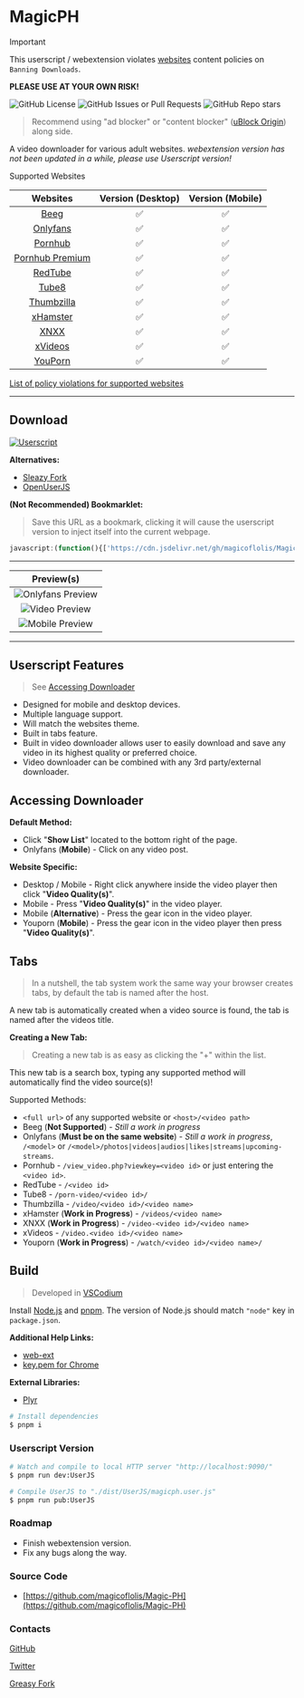 # MagicPH

> [!IMPORTANT]
> This userscript / webextension violates [websites](https://github.com/magicoflolis/Magic-PH/blob/master/pages.md) content policies on `Banning Downloads`.
>
> **PLEASE USE AT YOUR OWN RISK!**

![GitHub License](https://img.shields.io/github/license/magicoflolis/Magic-PH?style=flat-square)
![GitHub Issues or Pull Requests](https://img.shields.io/github/issues/magicoflolis/Magic-PH?style=flat-square)
![GitHub Repo stars](https://img.shields.io/github/stars/magicoflolis/Magic-PH?style=flat-square)

> Recommend using "ad blocker" or "content blocker" ([uBlock Origin](https://github.com/gorhill/uBlock#readme)) along side.

A video downloader for various adult websites. *webextension version has not been updated in a while, please use Userscript version!*

Supported Websites

| Websites | Version (Desktop) | Version (Mobile) |
|:---------:|:-----------:|:-----------:|
| [Beeg](https://beeg.com) | ✅ | ✅ |
| [Onlyfans](https://onlyfans.com) | ✅ | ✅ |
| [Pornhub](https://www.pornhub.com) | ✅ | ✅ |
| [Pornhub Premium](https://www.pornhubpremium.com) | ✅ | ✅ |
| [RedTube](https://www.redtube.com) | ✅ | ✅ |
| [Tube8](https://www.tube8.com) | ✅ | ✅ |
| [Thumbzilla](https://www.thumbzilla.com) | ✅ | ✅ |
| [xHamster](https://xhamster.com) | ✅ | ✅ |
| [XNXX](https://www.xnxx.com) | ✅ | ✅ |
| [xVideos](https://www.xvideos.com) | ✅ | ✅ |
| [YouPorn](https://www.youporn.com) | ✅ | ✅ |

[List of policy violations for supported websites](https://github.com/magicoflolis/Magic-PH/blob/master/pages.md)

---

## Download

[![Userscript](https://img.shields.io/badge/Userscript-Download-brightgreen.svg?style=flat-square&label=Userscript+(GitHub)&logo=javascript&logoColor=white)](https://github.com/magicoflolis/Magic-PH/blob/master/dist/UserJS/magicph.user.js?raw=1)

**Alternatives:**

* [Sleazy Fork](https://sleazyfork.org/scripts/492700)
* [OpenUserJS](https://openuserjs.org/scripts/Magic/MagicPH)

**(Not Recommended) Bookmarklet:**

> Save this URL as a bookmark, clicking it will cause the userscript version to inject itself into the current webpage.

``` js
javascript:(function(){['https://cdn.jsdelivr.net/gh/magicoflolis/Magic-PH@master/dist/UserJS/magicph.user.js'].map(s=>document.body.appendChild(document.createElement('script')).src=s)})();
```

---

| Preview(s) |
|:----------:|
|![Onlyfans Preview](https://raw.githubusercontent.com/magicoflolis/Magic-PH/master/assets/userjs.PNG)|
|![Video Preview](https://raw.githubusercontent.com/magicoflolis/Magic-PH/master/assets/userjs1.PNG)|
|![Mobile Preview](https://raw.githubusercontent.com/magicoflolis/Magic-PH/master/assets/userjs2.PNG)|

---

## Userscript Features

> See [Accessing Downloader](#accessing-downloader)

* Designed for mobile and desktop devices.
* Multiple language support.
* Will match the websites theme.
* Built in tabs feature.
* Built in video downloader allows user to easily download and save any video in its highest quality or preferred choice.
* Video downloader can be combined with any 3rd party/external downloader.

## Accessing Downloader

**Default Method:**

* Click "**Show List**" located to the bottom right of the page.
* Onlyfans (**Mobile**) - Click on any video post.

**Website Specific:**

* Desktop / Mobile - Right click anywhere inside the video player then click "**Video Quality(s)**".
* Mobile - Press "**Video Quality(s)**" in the video player.
* Mobile (**Alternative**) - Press the gear icon in the video player.
* Youporn (**Mobile**) - Press the gear icon in the video player then press "**Video Quality(s)**".

## Tabs

> In a nutshell, the tab system work the same way your browser creates tabs, by default the tab is named after the host.

A new tab is automatically created when a video source is found, the tab is named after the videos title.

**Creating a New Tab:**

> Creating a new tab is as easy as clicking the "+" within the list.

This new tab is a search box, typing any supported method will automatically find the video source(s)!

Supported Methods:

* `<full url>` of any supported website or `<host>/<video path>`
* Beeg (**Not Supported**) - *Still a work in progress*
* Onlyfans (**Must be on the same website**) - *Still a work in progress*, `/<model>` or `/<model>/photos|videos|audios|likes|streams|upcoming-streams`.
* Pornhub - `/view_video.php?viewkey=<video id>` or just entering the `<video id>`.
* RedTube - `/<video id>`
* Tube8 - `/porn-video/<video id>/`
* Thumbzilla - `/video/<video id>/<video name>`
* xHamster (**Work in Progress**) - `/videos/<video name>`
* XNXX (**Work in Progress**) - `/video-<video id>/<video name>`
* xVideos - `/video.<video id>/<video name>`
* Youporn (**Work in Progress**) - `/watch/<video id>/<video name>/`

## Build

> Developed in [VSCodium](https://vscodium.com)

Install [Node.js](https://nodejs.org/) and [pnpm](https://pnpm.io/).
The version of Node.js should match `"node"` key in `package.json`.

**Additional Help Links:**

* [web-ext](https://extensionworkshop.com/documentation/develop/getting-started-with-web-ext/)
* [key.pem for Chrome](https://stackoverflow.com/a/46739698/9872174)

**External Libraries:**

* [Plyr](https://github.com/sampotts/plyr)

``` sh
# Install dependencies
$ pnpm i
```

### Userscript Version

``` sh
# Watch and compile to local HTTP server "http://localhost:9090/"
$ pnpm run dev:UserJS

# Compile UserJS to "./dist/UserJS/magicph.user.js"
$ pnpm run pub:UserJS
```

### Roadmap

* Finish webextension version.
* Fix any bugs along the way.

### Source Code

* [https://github.com/magicoflolis/Magic-PH](https://github.com/magicoflolis/Magic-PH)

### Contacts

[GitHub](https://github.com/magicoflolis)

[Twitter](https://twitter.com/for_lollipops)

[Greasy Fork](https://greasyfork.org/users/166061)
